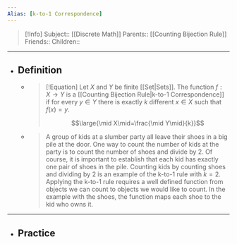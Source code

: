 ```yaml
---
Alias: [k-to-1 Correspondence]
---
```

> [!Info]
> Subject:: [[Discrete Math]]
> Parents:: [[Counting Bijection Rule]]
> Friends:: 
> Children:: 
---
- ## Definition
	- > [!Equation]
	  > Let $X$ and $Y$ be finite [[Set|Sets]]. The function $f:X \to Y$ is a [[Counting Bijection Rule|k-to-1 Correspondence]] if for every $y \in Y$ there is exactly $k$ different $x \in X$ such that $f(x)=y$.
	  > 
	  > $$\large{\mid X\mid=\frac{\mid Y\mid}{k}}$$
	- > A group of kids at a slumber party all leave their shoes in a big pile at the door. One way to count the number of kids at the party is to count the number of shoes and divide by $2$. Of course, it is important to establish that each kid has exactly one pair of shoes in the pile. Counting kids by counting shoes and dividing by $2$ is an example of the k-to-1 rule with $k=2$. Applying the k-to-1 rule requires a well defined function from objects we can count to objects we would like to count. In the example with the shoes, the function maps each shoe to the kid who owns it.
---
- ## Practice